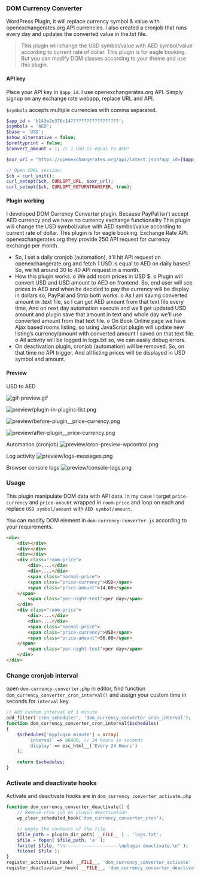 ### DOM Currency Converter

WordPress Plugin, it will replace currency symbol & value with openexchangerates.org API currencies. I also created a cronjob that runs every day and updates the converted value in the.txt file.



> This plugin will change the USD symbol/value with AED symbol/value according to current rate of dollar. This plugin is for eagle booking.
> But you can modify DOM classes according to your theme and use this plugin.

#### API key
Place your API key in `$app_id`. I use openexchangerates.org API.
Simply signup on any exchange rate webapp, replace URL and API.

`$symbols` accepts multiple currencies with comma separated.

```php
$app_id = 'b143e2e376c14??????????????????';
$symbols = 'AED';
$base = 'USD';
$show_alternative = false;
$prettyprint = false;
$convert_amount = 1; // 1 USD is equal to AED?

$oxr_url = "https://openexchangerates.org/api/latest.json?app_id={$app_id}&base={$base}&symbols={$symbols}&prettyprint={$prettyprint}&show_alternative={$show_alternative}";

// Open CURL session:
$ch = curl_init();
curl_setopt($ch, CURLOPT_URL, $oxr_url);
curl_setopt($ch, CURLOPT_RETURNTRANSFER, true);
```

#### Plugin working
I developed DOM Currency Converter plugin. Because PayPal isn’t accept AED currency and we have no currency exchange functionality
This plugin will change the USD symbol/value with AED symbol/value according to current rate of dollar. This plugin is for eagle booking.
Exchange Rate API: openexchangerates.org  they provide 250 API request for currency exchange per month.
-   So, I set a daily cronjob (automation), it’ll hit API request on openexchangerate.org and fetch 1 USD is equal to AED on daily bases? So, we hit around 30 to 40 API request in a month.
-   How this plugin works.
    o   We add room prices in USD $.
    o   Plugin will convert USD and USD amount to AED on frontend. So, end user will see prices in AED and when he decided to pay the currency will be display in dollars so, PayPal and Strip both works.
    o   As I am saving converted amount in .text file, so I can get AED amount from that text file every time, And on next day automation execute and we’ll get updated USD amount and plugin save that amount in text and whole day we’ll use converted amount from that text file.
    o   On Book Online page we have Ajax based rooms listing, so using JavaScript plugin will update new listing’s currency/amount with converted amount I saved on that text file.
    o   All activity will be logged in logs.txt so, we can easily debug errors.
-   On deactivation plugin, cronjob (automation) will be removed. So, on that time no API trigger. And all listing prices will be displayed in USD symbol and amount.

#### Preview

USD to AED 

![gif-preview.gif](gif-preview.gif)

![preview/plugin-in-plugins-list.png](preview/plugin-in-plugins-list.png)

![preview/before-plugin__price-currency.png](preview/before-plugin__price-currency.png)

![preview/after-plugin__price-currency.png](preview/after-plugin__price-currency.png)

Automation (cronjob)
![preview/cron-preview-wpcontrol.png](preview/cron-preview-wpcontrol.png)

Log activity
![preview/logs-messages.png](preview/logs-messages.png)

Browser console logs
![preview/console-logs.png](preview/console-logs.png)

### Usage
This plugin manipulate DOM data with API data. In my case 
I target `price-currency` and `price-anoubt` wrapped in `room-price` and loop
on each and replace `USD symbol/amount` with `AED symbol/amount`.

You can modify DOM element in `dom-currency-converter.js` according to your requirements.
```html
<div>
    <div></div>
    <div></div>
    <div></div>
    <div class="room-price">
        <div>....</div>
        <div>....</div>
        <span class="normal-price">
        <span class="price-currency">USD</span>
        <span class="price-amount">14.00</span>
    </span>
        <span class="per-night-text">per day</span>
    </div>
    <div class="room-price">
        <div>....</div>
        <div>....</div>
        <span class="normal-price">
        <span class="price-currency">USD</span>
        <span class="price-amount">56.00</span>
    </span>
        <span class="per-night-text">per day</span>
    </div>
</div>
```

### Change cronjob interval
open `dom-currency-converter.php` in editor, find function `dom_currency_converter_cron_interval()`
and assign your custom time in seconds for `interval` key. 
```php
// Add custom interval of 1 minute
add_filter('cron_schedules', 'dom_currency_converter_cron_interval');
function dom_currency_converter_cron_interval($schedules)
{
    $schedules['myplugin_minute'] = array(
        'interval' => 86400, // 24 hours in seconds
        'display' => esc_html__('Every 24 Hours')
    );

    return $schedules;
}
```

### Activate and deactivate hooks
Activate and deactivate hooks are in `dom_currency_converter_activate.php`
```php
function dom_currency_converter_deactivate() {
    // Remove cron job on plugin deactivation
    wp_clear_scheduled_hook('dom_currency_converter_cron');

    // empty the contents of the file
    $file_path = plugin_dir_path( __FILE__ ) . 'logs.txt';
    $file = fopen( $file_path, 'a' );
    fwrite( $file, "\n--------------------\nplugin deactivate.\n" );
    fclose( $file );
}
register_activation_hook( __FILE__, 'dom_currency_converter_activate' );
register_deactivation_hook( __FILE__, 'dom_currency_converter_deactivate' );
```